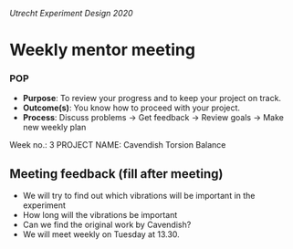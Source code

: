 *Utrecht Experiment Design 2020*

# Weekly mentor meeting

### POP

+ **Purpose**: To review your progress and to keep your project on track.
+ **Outcome(s)**: You know how to proceed with your project.
+ **Process**: Discuss problems → Get feedback → Review goals → Make new weekly plan

Week no.: 3
PROJECT NAME: Cavendish Torsion Balance



## Meeting feedback (fill after meeting)

+ We will try to find out which vibrations will be important in the experiment
+ How long will the vibrations be important
+ Can we find the original work by Cavendish?
+ We will meet weekly on Tuesday at 13.30.
